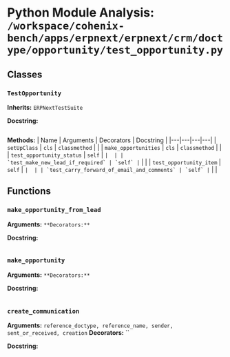 # Python Module Analysis: `/workspace/cohenix-bench/apps/erpnext/erpnext/crm/doctype/opportunity/test_opportunity.py`

## Classes

### `TestOpportunity`
**Inherits:** `ERPNextTestSuite`


**Docstring:**
```

```

**Methods:**
| Name | Arguments | Decorators | Docstring |
|---|---|---|---|
| `setUpClass` | `cls` | `classmethod` |  |
| `make_opportunities` | `cls` | `classmethod` |  |
| `test_opportunity_status` | `self` | `` |  |
| `test_make_new_lead_if_required` | `self` | `` |  |
| `test_opportunity_item` | `self` | `` |  |
| `test_carry_forward_of_email_and_comments` | `self` | `` |  |





## Functions

### `make_opportunity_from_lead`
**Arguments:** ``
**Decorators:** ``

**Docstring:**
```

```
### `make_opportunity`
**Arguments:** ``
**Decorators:** ``

**Docstring:**
```

```
### `create_communication`
**Arguments:** `reference_doctype, reference_name, sender, sent_or_received, creation`
**Decorators:** ``

**Docstring:**
```

```

